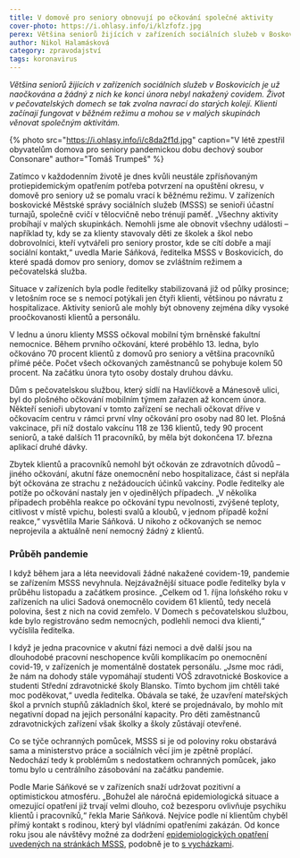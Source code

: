 ```yaml
---
title: V domově pro seniory obnovují po očkování společné aktivity
cover-photo: https://i.ohlasy.info/i/klzfofz.jpg
perex: Většina seniorů žijících v zařízeních sociálních služeb v Boskovicích je už naočkována a žádný z nich ke konci února nebyl nakažený covidem. Život v pečovatelských domech se tak zvolna navrací do starých kolejí.
author: Nikol Halamásková
category: zpravodajství
tags: koronavirus
---
```


*Většina seniorů žijících v zařízeních sociálních služeb v Boskovicích je už naočkována a žádný z nich ke konci února nebyl nakažený covidem. Život v pečovatelských domech se tak zvolna navrací do starých kolejí. Klienti začínají fungovat v běžném režimu a mohou se v malých skupinách věnovat společným aktivitám.*

{% photo src="https://i.ohlasy.info/i/c8da2f1d.jpg" caption="V létě zpestřil obyvatelům domova pro seniory pandemickou dobu dechový soubor Consonare" author="Tomáš Trumpeš" %}

Zatímco v každodenním životě je dnes kvůli neustále zpřísňovaným protiepidemickým opatřením potřeba potvrzení na opuštění okresu, v domově pro seniory už se pomalu vrací k běžnému režimu. V zařízeních boskovické Městské správy sociálních služeb (MSSS) se senioři účastní turnajů, společně cvičí v tělocvičně nebo trénují paměť. „Všechny aktivity probíhají v malých skupinkách. Nemohli jsme ale obnovit všechny události – například ty, kdy se za klienty stavovaly děti ze školek a škol nebo dobrovolníci, kteří vytvářeli pro seniory prostor, kde se cítí dobře a mají sociální kontakt,“ uvedla Marie Sáňková, ředitelka MSSS v Boskovicích, do které spadá domov pro seniory, domov se zvláštním režimem a pečovatelská služba.

Situace v zařízeních byla podle ředitelky stabilizovaná již od půlky prosince; v letošním roce se s nemocí potýkali jen čtyři klienti, většinou po návratu z hospitalizace. Aktivity seniorů ale mohly být obnoveny zejména díky vysoké proočkovanosti klientů a personálu. 

V lednu a únoru klienty MSSS očkoval mobilní tým brněnské fakultní nemocnice. Během prvního očkování, které proběhlo 13. ledna, bylo očkováno 70 procent klientů z domovů pro seniory a většina pracovníků přímé péče. Počet všech očkovaných zaměstnanců se pohybuje kolem 50 procent. Na začátku února tyto osoby dostaly druhou dávku.

Dům s pečovatelskou službou, který sídlí na Havlíčkově a Mánesově ulici, byl do plošného očkování mobilním týmem zařazen až koncem února. Někteří senioři ubytovaní v tomto zařízení se nechali očkovat dříve v očkovacím centru v rámci první vlny očkování pro osoby nad 80 let.  Plošná vakcinace, při níž dostalo vakcínu 118 ze 136 klientů, tedy 90 procent seniorů, a také dalších 11 pracovníků, by měla být dokončena 17. března aplikací druhé dávky.

Zbytek klientů a pracovníků nemohl být očkován ze zdravotních důvodů – jiného očkování, akutní fáze onemocnění nebo hospitalizace, část si nepřála být očkována ze strachu z nežádoucích účinků vakcíny. Podle ředitelky ale potíže po očkování nastaly jen v ojedinělých případech. „V několika případech proběhla reakce po očkování typu nevolnosti, zvýšené teploty, citlivost v místě vpichu, bolesti svalů a kloubů, v jednom případě kožní reakce,“ vysvětlila Marie Sáňková. U nikoho z očkovaných se nemoc neprojevila a aktuálně není nemocný žádný z klientů. 

### Průběh pandemie

I když během jara a léta neevidovali žádné nakažené covidem-19, pandemie se zařízením MSSS nevyhnula. Nejzávažnější situace podle ředitelky byla v průběhu listopadu a začátkem prosince. „Celkem od 1. října loňského roku v zařízeních na ulici Sadová onemocnělo covidem 61 klientů, tedy necelá polovina, šest z nich na covid zemřelo. V Domech s pečovatelskou službou, kde bylo registrováno sedm nemocných, podlehli nemoci dva klienti,“ vyčíslila ředitelka. 

I když je jedna pracovnice v akutní fázi nemoci a dvě další jsou na dlouhodobé pracovní neschopence kvůli komplikacím po onemocnění covid-19, v zařízeních je momentálně dostatek personálu. „Jsme moc rádi, že nám na dohody stále vypomáhají studenti VOŠ zdravotnické Boskovice a studenti Střední zdravotnické školy Blansko. Tímto bychom jim chtěli také moc poděkovat,“ uvedla ředitelka. Obávala se také, že uzavření mateřských škol a prvních stupňů základních škol, které se projednávalo, by mohlo mít negativní dopad na jejich personální kapacity. Pro děti zaměstnanců zdravotnických zařízení však školky a školy zůstávají otevřené.

Co se týče ochranných pomůcek, MSSS si je od poloviny roku obstarává sama a ministerstvo práce a sociálních věcí jim je zpětně proplácí. Nedochází tedy k problémům s nedostatkem ochranných pomůcek, jako tomu bylo u centrálního zásobování na začátku pandemie.

Podle Marie Sáňkové se v zařízeních snaží udržovat pozitivní a optimistickou atmosféru. „Bohužel ale náročná epidemiologická situace a omezující opatření již trvají velmi dlouho, což bezesporu ovlivňuje psychiku klientů i pracovníků,“ řekla Marie Sáňková. Nejvíce podle ní klientům chyběl přímý kontakt s rodinou, který byl vládními opatřeními zakázán. Od konce roku jsou ale návštěvy možné za dodržení [epidemiologických opatření uvedených na stránkách MSSS](https://msssboskovice.cz/?page_id=12963), podobně je to [s vycházkami](https://msssboskovice.cz/?page_id=15376).

